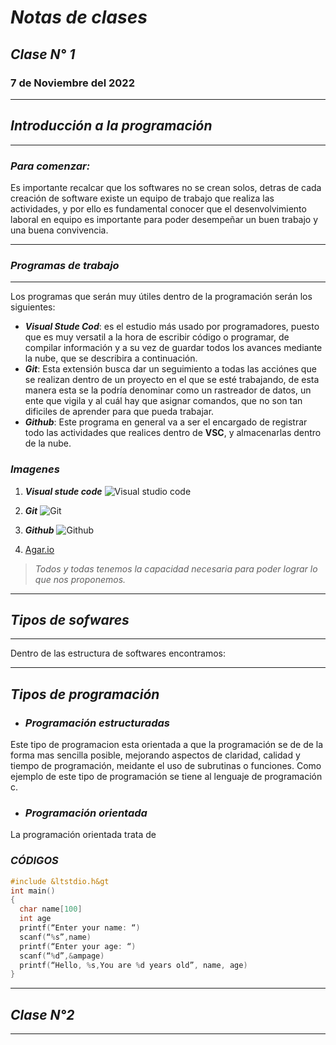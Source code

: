 # ***Notas de clases***

## ***Clase N° 1***

### 7 de Noviembre del 2022

---

## ***Introducción a la programación***

---

### ***Para comenzar:***

Es importante recalcar que los softwares no se crean solos,  detras de cada creación de software existe un equipo de trabajo que realiza las actividades, y por ello es fundamental conocer que el desenvolvimiento laboral en equipo es importante para poder desempeñar un buen trabajo y una buena convivencia.

---

### ***Programas de trabajo***

---

Los programas que serán muy útiles dentro de la programación serán los siguientes:

* ***Visual Stude Cod***: es el estudio más usado por programadores, puesto que es muy versatil a la hora de escribir código o programar, de compilar información y a su vez de guardar todos los avances mediante la nube, que se describira a continuación.
* ***Git***: Esta extensión busca dar un seguimiento a todas las acciónes que se realizan dentro de un proyecto en el que se esté trabajando, de esta manera esta  se la podría denominar como un rastreador de datos, un ente que vigila y al cuál hay que asignar comandos, que no son tan dificiles de aprender para que pueda trabajar.
* ***Github***: Este programa en general va a ser el encargado de registrar todo las actividades que realices dentro de **VSC**, y almacenarlas dentro de la nube.

### ***Imagenes***

1. ***Visual stude code***
![Visual studio code](https://w.wallhaven.cc/full/xl/wallhaven-xll9pz.png "vs code")

2. ***Git***
![Git](https://1000marcas.net/wp-content/uploads/2021/06/Git-Logo.jpg "Git picture")
3. ***Github***
![Github](https://logosmarcas.net/wp-content/uploads/2020/12/GitHub-Logo.png " Github logo")

4. [Agar.io](https://agar.io)

> *Todos y todas tenemos la capacidad necesaria para poder lograr lo que nos proponemos.*

---

## ***Tipos de sofwares***

---

Dentro de las estructura de softwares encontramos:

---

## ***Tipos de programación***

* ### ***Programación estructuradas***

Este tipo de programacion esta orientada a que la programación se de de la forma mas sencilla posible, mejorando aspectos de claridad, calidad y tiempo de programación, meidante el uso de subrutinas o funciones.
Como ejemplo de este tipo de programación se tiene al lenguaje de programación c.

* ### ***Programación orientada***

La programación orientada trata de 

### ***CÓDIGOS***

```c
#include &ltstdio.h&gt
int main()
{
  char name[100]
  int age
  printf(“Enter your name: “)
  scanf(“%s”,name)
  printf(“Enter your age: “)
  scanf(“%d”,&ampage)
  printf(“Hello, %s,You are %d years old”, name, age)
}
```

---

## ***Clase N°2***

---

